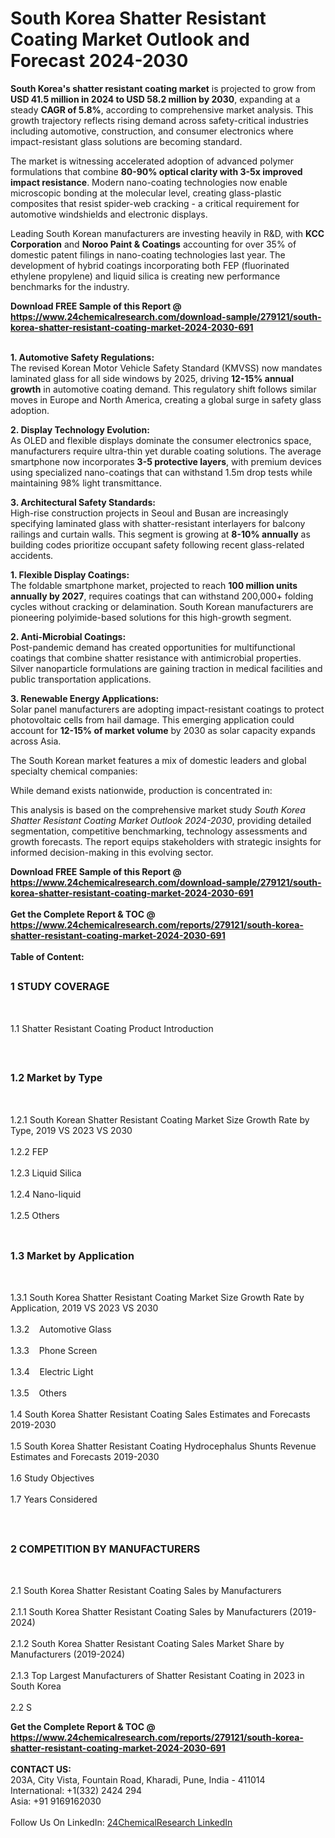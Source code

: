 <h1>South Korea Shatter Resistant Coating Market Outlook and Forecast 2024-2030</h1><p><strong>South Korea's shatter resistant coating market</strong> is projected to grow from <strong>USD 41.5 million in 2024 to USD 58.2 million by 2030</strong>, expanding at a steady <strong>CAGR of 5.8%</strong>, according to comprehensive market analysis. This growth trajectory reflects rising demand across safety-critical industries including automotive, construction, and consumer electronics where impact-resistant glass solutions are becoming standard.</p><p>The market is witnessing accelerated adoption of advanced polymer formulations that combine <strong>80-90% optical clarity with 3-5x improved impact resistance</strong>. Modern nano-coating technologies now enable microscopic bonding at the molecular level, creating glass-plastic composites that resist spider-web cracking - a critical requirement for automotive windshields and electronic displays.</p><p>Leading South Korean manufacturers are investing heavily in R&amp;D, with <strong>KCC Corporation</strong> and <strong>Noroo Paint &amp; Coatings</strong> accounting for over 35% of domestic patent filings in nano-coating technologies last year. The development of hybrid coatings incorporating both FEP (fluorinated ethylene propylene) and liquid silica is creating new performance benchmarks for the industry.</p><div><b>Download FREE Sample of this Report @ 
            <a href="https://www.24chemicalresearch.com/download-sample/279121/south-korea-shatter-resistant-coating-market-2024-2030-691">
            https://www.24chemicalresearch.com/download-sample/279121/south-korea-shatter-resistant-coating-market-2024-2030-691</a></b></div><br><p><strong>1. Automotive Safety Regulations:</strong><br>
The revised Korean Motor Vehicle Safety Standard (KMVSS) now mandates laminated glass for all side windows by 2025, driving <strong>12-15% annual growth</strong> in automotive coating demand. This regulatory shift follows similar moves in Europe and North America, creating a global surge in safety glass adoption.</p><p><strong>2. Display Technology Evolution:</strong><br>
As OLED and flexible displays dominate the consumer electronics space, manufacturers require ultra-thin yet durable coating solutions. The average smartphone now incorporates <strong>3-5 protective layers</strong>, with premium devices using specialized nano-coatings that can withstand 1.5m drop tests while maintaining 98% light transmittance.</p><p><strong>3. Architectural Safety Standards:</strong><br>
High-rise construction projects in Seoul and Busan are increasingly specifying laminated glass with shatter-resistant interlayers for balcony railings and curtain walls. This segment is growing at <strong>8-10% annually</strong> as building codes prioritize occupant safety following recent glass-related accidents.</p><p><strong>1. Flexible Display Coatings:</strong><br>
The foldable smartphone market, projected to reach <strong>100 million units annually by 2027</strong>, requires coatings that can withstand 200,000+ folding cycles without cracking or delamination. South Korean manufacturers are pioneering polyimide-based solutions for this high-growth segment.</p><p><strong>2. Anti-Microbial Coatings:</strong><br>
Post-pandemic demand has created opportunities for multifunctional coatings that combine shatter resistance with antimicrobial properties. Silver nanoparticle formulations are gaining traction in medical facilities and public transportation applications.</p><p><strong>3. Renewable Energy Applications:</strong><br>
Solar panel manufacturers are adopting impact-resistant coatings to protect photovoltaic cells from hail damage. This emerging application could account for <strong>12-15% of market volume</strong> by 2030 as solar capacity expands across Asia.</p><p>The South Korean market features a mix of domestic leaders and global specialty chemical companies:</p><p>While demand exists nationwide, production is concentrated in:</p><p>This analysis is based on the comprehensive market study <em>South Korea Shatter Resistant Coating Market Outlook 2024-2030</em>, providing detailed segmentation, competitive benchmarking, technology assessments and growth forecasts. The report equips stakeholders with strategic insights for informed decision-making in this evolving sector.</p><div><b>Download FREE Sample of this Report @ 
            <a href="https://www.24chemicalresearch.com/download-sample/279121/south-korea-shatter-resistant-coating-market-2024-2030-691">
            https://www.24chemicalresearch.com/download-sample/279121/south-korea-shatter-resistant-coating-market-2024-2030-691</a></b></div><br><div><b>Get the Complete Report & TOC @ 
            <a href="https://www.24chemicalresearch.com/reports/279121/south-korea-shatter-resistant-coating-market-2024-2030-691">
            https://www.24chemicalresearch.com/reports/279121/south-korea-shatter-resistant-coating-market-2024-2030-691</a></b></div><br>
            <b>Table of Content:</b><p><h2><span style="font-size:16px"><strong>1 STUDY COVERAGE</strong></span></h2><br />
<p>1.1 Shatter Resistant Coating Product Introduction</p><br />
<h2><span style="font-size:16px"><strong>1.2 Market by Type</strong></span></h2><br />
<p>1.2.1 South Korean Shatter Resistant Coating Market Size Growth Rate by Type, 2019 VS 2023 VS 2030<br /><br />
1.2.2 FEP&nbsp;&nbsp; &nbsp;<br /><br />
1.2.3 Liquid Silica<br /><br />
1.2.4 Nano-liquid<br /><br />
1.2.5 Others<br /><br />
<h2><span style="font-size:16px"><strong>1.3 Market by Application</strong></span></h2><br />
<p>1.3.1 South Korea Shatter Resistant Coating Market Size Growth Rate by Application, 2019 VS 2023 VS 2030<br /><br />
1.3.2&nbsp;&nbsp; &nbsp;Automotive Glass<br /><br />
1.3.3&nbsp;&nbsp; &nbsp;Phone Screen<br /><br />
1.3.4&nbsp;&nbsp; &nbsp;Electric Light<br /><br />
1.3.5&nbsp;&nbsp; &nbsp;Others<br /><br />
1.4 South Korea Shatter Resistant Coating Sales Estimates and Forecasts 2019-2030<br /><br />
1.5 South Korea Shatter Resistant Coating Hydrocephalus Shunts Revenue Estimates and Forecasts 2019-2030<br /><br />
1.6 Study Objectives<br /><br />
1.7 Years Considered</p><br />
<h2><span style="font-size:16px"><strong>2 COMPETITION BY MANUFACTURERS</strong></span></h2><br />
<p>2.1 South Korea Shatter Resistant Coating Sales by Manufacturers<br /><br />
2.1.1 South Korea Shatter Resistant Coating Sales by Manufacturers (2019-2024)<br /><br />
2.1.2 South Korea Shatter Resistant Coating Sales Market Share by Manufacturers (2019-2024)<br /><br />
2.1.3 Top Largest Manufacturers of Shatter Resistant Coating in 2023 in South Korea<br /><br />
2.2 S</p><div><b>Get the Complete Report & TOC @ 
            <a href="https://www.24chemicalresearch.com/reports/279121/south-korea-shatter-resistant-coating-market-2024-2030-691">
            https://www.24chemicalresearch.com/reports/279121/south-korea-shatter-resistant-coating-market-2024-2030-691</a></b></div><br><b>CONTACT US:</b><br>
            203A, City Vista, Fountain Road, Kharadi, Pune, India - 411014<br>
            International: +1(332) 2424 294<br>
            Asia: +91 9169162030 <br><br>
            Follow Us On LinkedIn: <a href="https://www.linkedin.com/company/24chemicalresearch/">24ChemicalResearch LinkedIn</a>